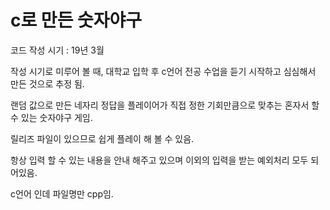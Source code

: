 # c로 만든 숫자야구

코드 작성 시기 : 19년 3월

작성 시기로 미루어 볼 때, 대학교 입학 후 c언어 전공 수업을 듣기 시작하고 심심해서 만든 것으로 추정 됨.

랜덤 값으로 만든 네자리 정답을 플레이어가 직접 정한 기회만큼으로 맞추는 혼자서 할 수 있는 숫자야구 게임.

릴리즈 파일이 있으므로 쉽게 플레이 해 볼 수 있음.

항상 입력 할 수 있는 내용을 안내 해주고 있으며 이외의 입력을 받는 예외처리 모두 되어있음.

c언어 인데 파일명만 cpp임.
